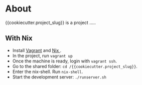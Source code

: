 # About
{{cookiecutter.project_slug}} is a project .....

## With Nix
- Install [Vagrant](https://www.vagrantup.com/docs/installation/) and [Nix
](https://nixos.org/nix/download.html).
- In the project, run `vagrant up` 
- Once the machine is ready, login with `vagrant ssh`.
- Go to the shared folder: `cd /{{cookiecutter.project_slug}}`.
- Enter the nix-shell. Run `nix-shell`.
- Start the development server: `./runserver.sh`
